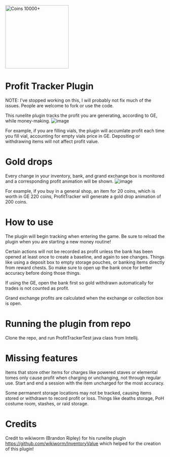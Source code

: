  <img src="https://oldschool.runescape.wiki/images/Coins_detail.png?404bc" width="200" title="Coins 10000+">
 
 
# Profit Tracker Plugin
NOTE: I've stopped working on this, I will probably not fix much of the issues. People are welcome to fork or use the code.


This runelite plugin tracks the profit you are generating, according to GE, while money-making.
![image](https://user-images.githubusercontent.com/8212109/94357201-5d4c1780-009f-11eb-9c73-17c279edd613.png)

For example, if you are filling vials, the plugin will accumlate profit each time you fill vial, accounting for empty vials price in GE.
Depositing or withdrawing items will not affect profit value.


# Gold drops
Every change in your inventory, bank, and grand exchange box is monitored and a corresponding profit animation will be shown.
![image](https://user-images.githubusercontent.com/8212109/94357070-393c0680-009e-11eb-96a1-8fa7469ee6e1.png)

For example, if you buy in a general shop, an item for 20 coins, which is worth in GE 220 coins,
ProfitTracker will generate a gold drop animation of 200 coins.

# How to use
The plugin will begin tracking when entering the game. Be sure to reload the plugin when you are starting a new money routine!

Certain actions will not be recorded as profit unless the bank has been opened at least once to create a baseline, and again to see changes. Things like using a deposit box to empty storage pouches, or banking items directly from reward chests. So make sure to open up the bank once for better accuracy before doing those things.

If using the GE, open the bank first so gold withdrawn automatically for trades is not counted as profit.

Grand exchange profits are calculated when the exchange or collection box is open.

# Running the plugin from repo
Clone the repo, and run ProfitTrackerTest java class from Intellij.

# Missing features
Items that store other items for charges like powered staves or elemental tomes only cause profit when charging or unchanging, not through regular use. Start and end a session with the item uncharged for the most accuracy.

Some permanent storage locations may not be tracked, causing items stored or withdrawn to record profit or loss. Things like deaths storage, PoH costume room, stashes, or raid storage.

# Credits
Credit to wikiworm (Brandon Ripley) for his runelite plugin
https://github.com/wikiworm/InventoryValue
which helped for the creation of this plugin!